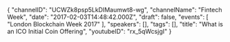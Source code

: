 {
    "channelID": "UCWZk8psp5LkDIMaumwt8-wg",
    "channelName": "Fintech Week",
    "date": "2017-02-03T14:48:42.000Z",
    "draft": false,
    "events": [
        "London Blockchain Week 2017"
    ],
    "speakers": [],
    "tags": [],
    "title": "What is an ICO Initial Coin Offering",
    "youtubeID": "rx_5qWcsjgI"
}